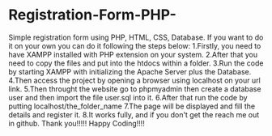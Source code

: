 # Registration-Form-PHP-
Simple registration form using PHP, HTML, CSS, Database.
If you want to do it on your own you can do it following the steps below:
  1.Firstly, you need to have XAMPP installed with PHP extension on your system.
  2.After that you need to copy the files and put into the htdocs within a folder.
  3.Run the code by starting XAMPP with initializing the Apache Server plus the Database.
  4.Then access the project by opening a browser using localhost on your url link.
  5.Then throught the website go to phpmyadmin then create a database user and then import the file user.sql into it.
  6.After that run the code by putting localhost/the_folder_name
  7.The page will be displayed and fill the details and register it.
  8.It works fully, and if you don't get the reach me out in github.
 Thank you!!!!!
 Happy Coding!!!!
